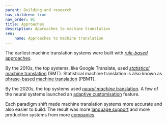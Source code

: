 ```yaml
---
parent: Building and research
has_children: true
nav_order: 91
title: Approaches
description: Approaches to machine translation
seo:
    name: Approaches to machine translation
---
```


The earliest machine translation systems were built with [*rule-based* approaches](/nav_bar/building-and-research/approaches/rule-based-machine-translation.md).

By the 2010s, the top systems, like Google Translate, used [*statistical* machine translation](/nav_bar/building-and-research/approaches/statistical-machine-translation.md) (SMT).
Statistical machine translation is also known as [phrase-based machine translation](https://machinetranslate.org/statistical-machine-translation#approaches) (PBMT).

By the 2020s, the top systems used [*neural machine* translation](/nav_bar/building-and-research/approaches/neural-machine-translation.md).
A few of the neural systems launched an [adaptive customisation](/nav_bar/features/customisation/adaptive.md) feature.

Each paradigm shift made machine translation systems more accurate and also easier to build.
The result was more [language support](/nav_bar/languages/languages.md) and more production systems from more [companies](/nav_bar/more/industry/companies.md).
